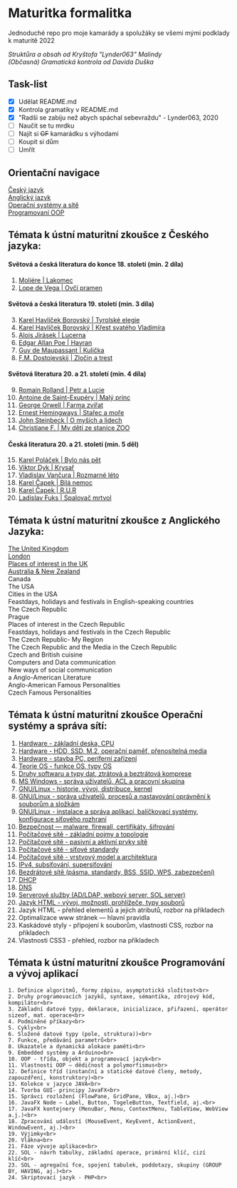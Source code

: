 # Maturitka formalitka
Jednoduché repo pro moje kamarády a spolužáky se všemi mými podklady k maturitě 2022<br>

*Struktůra a obsah od Kryštofa "Lynder063" Malindy*<br>
*(Občasná) Gramatická kontrola od Davida Duška*

## Task-list
- [x] Udělat README.md
- [x] Kontrola gramatiky v README.md
- [x] "Radši se zabiju než abych spáchal sebevraždu" - Lynder063, 2020
- [ ] Naučit se tu mrdku
- [ ] Najít si ~~GF~~ kamarádku s výhodami
- [ ] Koupit si dům
- [ ] Umřít

## Orientační navigace
  [Český jazyk](#témata-k-ústní-maturitní-zkoušce-z-českého-jazyka)<br>
  [Anglický jazyk](#témata-k-ústní-maturitní-zkoušce-z-českého-jazyka)<br>
  [Operační systémy a sítě](#témata-k-ústní-maturitní-zkoušce-operační-systémy-a-správa-sítí)<br>
  [Programovaní OOP](#témata-k-ústní-maturitní-zkoušce-programování-a-vývoj-aplikací)<br>

## Témata k ústní maturitní zkoušce z Českého jazyka:

#### Světová a česká literatura do konce 18. století (min. 2 díla)
   1. [Moliére | Lakomec](cestina/lakomec.md)<br>
   2. [Lope de Vega | Ovčí pramen](cestina/ovci_pramen.md)<br>

#### Světová a česká literatura 19. století (min. 3 díla)

  3. [Karel Havlíček Borovský | Tyrolské elegie](cestina/tyrolske_elegie.md)<br>
  4. [Karel Havlíček Borovský | Křest svatého Vladimíra](cestina/kres_sv_vladimira.md)<br>
  5. [Alois Jirásek | Lucerna](cestina/lucerna.md)<br>
  6. [Edgar Allan Poe | Havran](cestina/havran.md)<br>
  7. [Guy de Maupassant | Kulička](cestina/kulicka.md)<br>
  8. [F.M. Dostojevskij | Zločin a trest](cestina/zlocin_a_trest.md)<br>

#### Světová literatura 20. a 21. století (min. 4 díla)

  9. [Romain Rolland | Petr a Lucie](cestina/petr_a_lucie.md)<br>
  10. [Antoine de Saint-Exupéry | Malý princ](cestina/maly_princ.md)<br>
  11. [George Orwell | Farma zvířat](cestina/farma_zvirat.md)<br>
  12. [Ernest Hemingways | Stařec a moře](cestina/starec_a_more.md)<br>
  13. [John Steinbeck | O myších a lidech](cestina/o_mysich_a_lidech.md)<br>
  14. [Christiane F. | My děti ze stanice ZOO](cestina/my_deti_ze_stanice_zoo.md)<br>


#### Česká literatura 20. a 21. století (min. 5 děl)
  15. [Karel Poláček | Bylo nás pět](cestina/bylo_nas_pet.md)<br>
  16. [Viktor Dyk | Krysař](cestina/krysar.md)<br>
  17. [Vladislav Vančura | Rozmarné léto](cestina/rozmarne_leto.md)<br>
  18. [Karel Čapek | Bilá nemoc](cestina/bila_nemoc.md)<br>
  19. [Karel Čapek | R.U.R](cestina/r_u_r.md)<br>
  20. [Ladislav Fuks | Spalovač mrtvol](cestina/spalovac_mrtvol.md)<br>


## Témata k ústní maturitní zkoušce z Anglického Jazyka:
   [The United Kingdom](anglictina/the_united_kingdom.md)<br>
   [London](anglictina/london.md)<br>
   [Places of interest in the UK](anglictina/places_of_interest_in_the_uk.md)<br>
   [Australia & New Zealand](anglictina/australia_and_new_zealand.md)<br>
   Canada<br>
   The USA<br>
   Cities in the USA<br>
   Feastdays, holidays and festivals in English-speaking countries<br>
   The Czech Republic<br>
   Prague<br>
   Places of interest in the Czech Republic<br>
   Feastdays, holidays and festivals in the Czech Republic<br>
   The Czech Republic- My Region<br>
   The Czech Republic and the Media in the Czech Republic<br>
   Czech and British cuisine<br>
   Computers and Data communication<br>
   New ways of social communication<br>a
   Anglo-American Literature<br>
   Anglo-American Famous Personalities<br>
   Czech Famous Personalities<br>



## Témata k ústní maturitní zkoušce Operační systémy a správa sítí:

  1. [Hardware - základní deska, CPU](site/hardware_zakladni_deska_cpu.md)<br>
  2. [Hardware - HDD, SSD, M.2, operační paměť, přenositelná media](site/hardware_hdd_ssd_m2_operacni_pamet_prenositelna_media.md)<br>
  3. [Hardware - stavba PC, periferní zařízení](site/hardware_stavba_pc_periferni_zarizeni.md)<br>
  4. [Teorie OS - funkce OS, typy OS](site/teorie_funkce_typy_os.md)<br>
  5. [Druhy softwaru a typy dat, ztrátová a beztrátová komprese](site/druhy_softwaru_a_typy_dat_ztrátova_a_beztratova_komprese.md)<br>
  6. [MS Windows - správa uživatelů, ACL a pracovní skupina](site/ms_windows_sprava_uživatelu_acl_a_pracovni_skupina.md)<br>
  7. [GNU/Linux - historie, vývoj, distribuce, kernel](site/linux_historie_vyvoj_distribuce_kernel.md)<br>
  8. [GNU/Linux - správa uživatelů, procesů a nastavování oprávnění k souborům a složkám](site/linux_sprava_proces_nastavovani_soubry_slozky.md)<br>
  9. [GNU/Linux - instalace a správa aplikací, balíčkovací systémy, konfigurace síťového rozhraní](site/linux_instalace_sys_conf_roz.md)<br>
  10. [Bezpečnost — malware, firewall, certifikáty, šifrování](site/bezpecnost.md)<br>
  11. [Počítačové sítě - základní pojmy a topologie](site/site_zakl.md)<br>
  12. [Počítačové sítě - pasivní a aktivní prvky sítě](site/site_pas_ak_prv.md)<br>
  13. [Počítačové sítě - síťové standardy](site/site_standart.md)<br>
  14. [Počítačové sítě - vrstvový model a architektura](site/site_mode_archi.md)<br>
  15. [IPv4, subsíťování, supersíťování](site/ipv_4.md)<br>
  16. [Bezdrátové sítě (pásma, standardy, BSS, SSID, WPS, zabezpečení)](site/bezdrat.md)<br>
  17. [DHCP](site/dhcp.md)<br>
  18. [DNS](site/dns.md)<br>
  19. [Serverové služby (AD/LDAP, webový server, SOL server)](site/server_sluzby.md)<br>
  20. [Jazyk HTML - vývoj, možnosti, prohlížeče, typy souborů](site/html_vyvoj.md)<br>
  21. Jazyk HTML - přehled elementů a jejich atributů, rozbor na příkladech<br>
  22. Optimalizace www stránek — hlavní pravidla<br>
  23. Kaskádové styly - připojení k souborům, vlastnosti CSS, rozbor na příkladech<br>
  24. Vlastnosti CSS3 - přehled, rozbor na příkladech<br>



## Témata k ústní maturitní zkoušce Programování a vývoj aplikací
    1. Definice algoritmů, formy zápisu, asymptotická složitost<br>
    2. Druhy programovacích jazyků, syntaxe, sémantika, zdrojový kód, kompilátor<br>
    3. Základní datové typy, deklarace, inicializace, přiřazení, operátor sizeof, mat. operace<br>
    4. Podmíněné příkazy<br>
    5. Cykly<br>
    6. Složené datové typy (pole, struktura))<br>
    7. Funkce, předávání parametrů<br>
    8. Ukazatele a dynamická alokace paměti<br>
    9. Embedded systémy a Arduino<br>
    10. OOP - třída, objekt a programovací jazyk<br>
    11. Vlastnosti OOP — dědičnost a polymorfismus<br>
    12. Definice tříd (instanční a statické datové členy, metody, zapouzdření, konstruktory)<br>
    13. Kolekce v jazyce JAVA<br>
    14. Tvorba GUI- principy JavaFX<br>
    15. Správci rozložení (FlowPane, GridPane, VBox, aj.)<br>
    16. JavaFX Node — Label, Button, TogeleButton, Textfield, aj.<br>
    17. JavaFX kontejnery (MenuBar, Menu, ContextMenu, TableView, WebView a.j.)<br>
    18. Zpracování událostí (MouseEvent, KeyEvent, ActionEvent, WindowEvent, aj.)<br>
    19. Výjimky<br>
    20. Vlákna<br>
    21. Fáze vývoje aplikace<br>
    22. SOL - návrh tabulky, základní operace, primární klíč, cizí klíč<br>
    23. SOL - agregační fce, spojení tabulek, poddotazy, skupiny (GROUP BY, HAVING, aj.)<br>
    24. Skriptovací jazyk - PHP<br>
